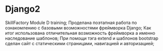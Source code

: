 # Django2
SkillFactory Module D training;
Проделана поэтапная работа по ознакомлению с базовыми возможностями фреймворка Django;
Как итог использована отличительная возможность фреймворка а именно наследование шаблонов;
При помощи тэга extend и шаблонов bootstrap сделан сайт с статическими страницами, навигацией и авторизацией;
